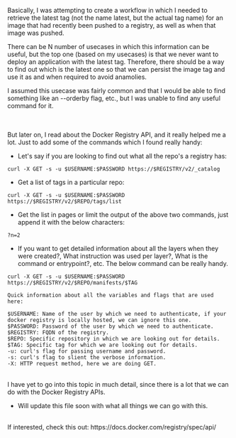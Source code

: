 Basically, I was attempting to create a workflow in which I needed to retrieve the latest tag (not the name latest, but the actual tag name) for an image that had recently been pushed to a registry, as well as when that image was pushed.

There can be N number of usecases in which this information can be useful, but the top one (based on my usecases) is that we never want to deploy an application with the latest tag. Therefore, there should be a way to find out which is the latest one so that we can persist the image tag and use it as and when required to avoid anamolies.

I assumed this usecase was fairly common and that I would be able to find something like an --orderby flag, etc., but I was unable to find any useful command for it.

</br>
</br>
But later on, I read about the Docker Registry API, and it really helped me a lot. Just to add some of the commands which I found really handy:


- Let's say if you are looking to find out what all the repo's a registry has:
```
curl -X GET -s -u $USERNAME:$PASSWORD https://$REGISTRY/v2/_catalog
```
- Get a list of tags in a particular repo:
```
curl -X GET -s -u $USERNAME:$PASSWORD https://$REGISTRY/v2/$REPO/tags/list
```
- Get the list in pages or limit the output of the above two commands, just append it with the below characters:
```
?n=2
```
- If you want to get detailed information about all the layers when they were created?, What instruction was used per layer?, What is the command or entrypoint?, etc. The below command can be really handy.
```
curl -X GET -s -u $USERNAME:$PASSWORD https://$REGISTRY/v2/$REPO/manifests/$TAG
```

```
Quick information about all the variables and flags that are used here:

$USERNAME: Name of the user by which we need to authenticate, if your docker registry is locally hosted, we can ignore this one.
$PASSWORD: Password of the user by which we need to authenticate.
$REGISTRY: FQDN of the registry. 
$REPO: Specific repository in which we are looking out for details. 
$TAG: Specific tag for which we are looking out for details.
-u: curl's flag for passing username and password.
-s: curl's flag to slient the verbose information.
-X: HTTP request method, here we are doing GET.
```

</br>
I have yet to go into this topic in much detail, since there is a lot that we can do with the Docker Registry APIs.

- Will update this file soon with what all things we can go with this.

</br>
If interested, check this out: https://docs.docker.com/registry/spec/api/
